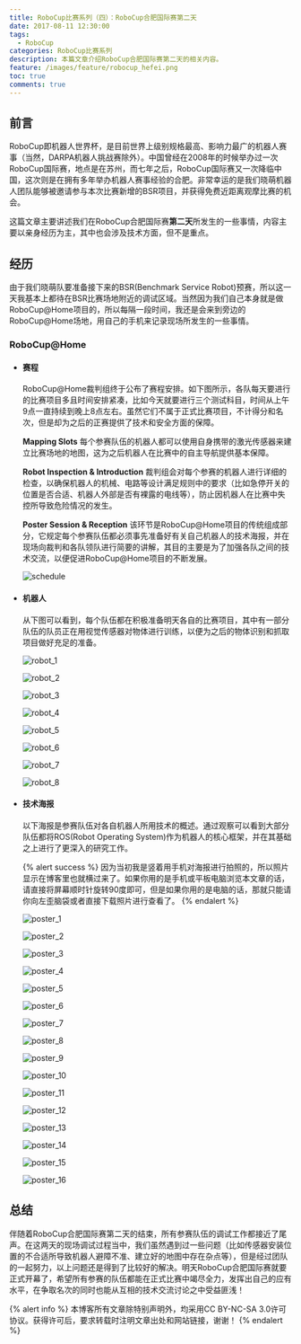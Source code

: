 ```yaml
---
title: RoboCup比赛系列（四）：RoboCup合肥国际赛第二天
date: 2017-08-11 12:30:00
tags:
  - RoboCup
categories: RoboCup比赛系列
description: 本篇文章介绍RoboCup合肥国际赛第二天的相关内容。
feature: /images/feature/robocup_hefei.png
toc: true
comments: true
---
```


## 前言

RoboCup即机器人世界杯，是目前世界上级别规格最高、影响力最广的机器人赛事（当然，DARPA机器人挑战赛除外）。中国曾经在2008年的时候举办过一次RoboCup国际赛，地点是在苏州，而七年之后，RoboCup国际赛又一次降临中国，这次则是在拥有多年举办机器人赛事经验的合肥。非常幸运的是我们晓萌机器人团队能够被邀请参与本次比赛新增的BSR项目，并获得免费近距离观摩比赛的机会。

这篇文章主要讲述我们在RoboCup合肥国际赛**第二天**所发生的一些事情，内容主要以亲身经历为主，其中也会涉及技术方面，但不是重点。

<!--more-->

## 经历

由于我们晓萌队要准备接下来的BSR(Benchmark Service Robot)预赛，所以这一天我基本上都待在BSR比赛场地附近的调试区域。当然因为我们自己本身就是做RoboCup@Home项目的，所以每隔一段时间，我还是会来到旁边的RoboCup@Home场地，用自己的手机来记录现场所发生的一些事情。

### RoboCup@Home

- #### 赛程

  RoboCup@Home裁判组终于公布了赛程安排。如下图所示，各队每天要进行的比赛项目多且时间安排紧凑，比如今天就要进行三个测试科目，时间从上午9点一直持续到晚上8点左右。虽然它们不属于正式比赛项目，不计得分和名次，但是却为之后的正赛提供了技术和安全方面的保障。

  **Mapping Slots**
  每个参赛队伍的机器人都可以使用自身携带的激光传感器来建立比赛场地的地图，这为之后机器人在比赛中的自主导航提供基本保障。

  **Robot Inspection & Introduction**
  裁判组会对每个参赛的机器人进行详细的检查，以确保机器人的机械、电路等设计满足规则中的要求（比如急停开关的位置是否合适、机器人外部是否有裸露的电线等），防止因机器人在比赛中失控所导致危险情况的发生。

  **Poster Session & Reception**
  该环节是RoboCup@Home项目的传统组成部分，它规定每个参赛队伍都必须事先准备好有关自己机器人的技术海报，并在现场向裁判和各队领队进行简要的讲解，其目的主要是为了加强各队之间的技术交流，以便促进RoboCup@Home项目的不断发展。

  ![schedule](http://media.myyerrol.io/images/robocup/hefei/day_2/robocup@home/schedule/schedule.jpg)

- #### 机器人

  从下图可以看到，每个队伍都在积极准备明天各自的比赛项目，其中有一部分队伍的队员正在用视觉传感器对物体进行训练，以便为之后的物体识别和抓取项目做好充足的准备。

  ![robot_1](http://media.myyerrol.io/images/robocup/hefei/day_2/robocup@home/robot/robot_1.jpg)

  ![robot_2](http://media.myyerrol.io/images/robocup/hefei/day_2/robocup@home/robot/robot_2.jpg)

  ![robot_3](http://media.myyerrol.io/images/robocup/hefei/day_2/robocup@home/robot/robot_3.jpg)

  ![robot_4](http://media.myyerrol.io/images/robocup/hefei/day_2/robocup@home/robot/robot_4.jpg)

  ![robot_5](http://media.myyerrol.io/images/robocup/hefei/day_2/robocup@home/robot/robot_5.jpg)

  ![robot_6](http://media.myyerrol.io/images/robocup/hefei/day_2/robocup@home/robot/robot_6.jpg)

  ![robot_7](http://media.myyerrol.io/images/robocup/hefei/day_2/robocup@home/robot/robot_7.jpg)

  ![robot_8](http://media.myyerrol.io/images/robocup/hefei/day_2/robocup@home/robot/robot_8.jpg)

- #### 技术海报

  以下海报是参赛队伍对各自机器人所用技术的概述。通过观察可以看到大部分队伍都将ROS(Robot Operating System)作为机器人的核心框架，并在其基础之上进行了更深入的研究工作。

  {% alert success %}
  因为当初我是竖着用手机对海报进行拍照的，所以照片显示在博客里也就横过来了。如果你用的是手机或平板电脑浏览本文章的话，请直接将屏幕顺时针旋转90度即可，但是如果你用的是电脑的话，那就只能请你向左歪脑袋或者直接下载照片进行查看了。
  {% endalert %}

  ![poster_1](http://media.myyerrol.io/images/robocup/hefei/day_2/robocup@home/poster/poster_1.jpg)

  ![poster_2](http://media.myyerrol.io/images/robocup/hefei/day_2/robocup@home/poster/poster_2.jpg)

  ![poster_3](http://media.myyerrol.io/images/robocup/hefei/day_2/robocup@home/poster/poster_3.jpg)

  ![poster_4](http://media.myyerrol.io/images/robocup/hefei/day_2/robocup@home/poster/poster_4.jpg)

  ![poster_5](http://media.myyerrol.io/images/robocup/hefei/day_2/robocup@home/poster/poster_5.jpg)

  ![poster_6](http://media.myyerrol.io/images/robocup/hefei/day_2/robocup@home/poster/poster_6.jpg)

  ![poster_7](http://media.myyerrol.io/images/robocup/hefei/day_2/robocup@home/poster/poster_7.jpg)

  ![poster_8](http://media.myyerrol.io/images/robocup/hefei/day_2/robocup@home/poster/poster_8.jpg)

  ![poster_9](http://media.myyerrol.io/images/robocup/hefei/day_2/robocup@home/poster/poster_9.jpg)

  ![poster_10](http://media.myyerrol.io/images/robocup/hefei/day_2/robocup@home/poster/poster_10.jpg)

  ![poster_11](http://media.myyerrol.io/images/robocup/hefei/day_2/robocup@home/poster/poster_11.jpg)

  ![poster_12](http://media.myyerrol.io/images/robocup/hefei/day_2/robocup@home/poster/poster_12.jpg)

  ![poster_13](http://media.myyerrol.io/images/robocup/hefei/day_2/robocup@home/poster/poster_13.jpg)

  ![poster_14](http://media.myyerrol.io/images/robocup/hefei/day_2/robocup@home/poster/poster_14.jpg)

  ![poster_15](http://media.myyerrol.io/images/robocup/hefei/day_2/robocup@home/poster/poster_15.jpg)

  ![poster_16](http://media.myyerrol.io/images/robocup/hefei/day_2/robocup@home/poster/poster_16.jpg)

## 总结

伴随着RoboCup合肥国际赛第二天的结束，所有参赛队伍的调试工作都接近了尾声。在这两天的现场调试过程当中，我们虽然遇到过一些问题（比如传感器安装位置的不合适所导致机器人避障不准、建立好的地图中存在杂点等），但是经过团队的一起努力，以上问题还是得到了比较好的解决。明天RoboCup合肥国际赛就要正式开幕了，希望所有参赛的队伍都能在正式比赛中竭尽全力，发挥出自己的应有水平，在争取名次的同时也能从互相的技术交流讨论之中受益匪浅！

{% alert info %}
本博客所有文章除特别声明外，均采用CC BY-NC-SA 3.0许可协议。获得许可后，要求转载时注明文章出处和网站链接，谢谢！
{% endalert %}
